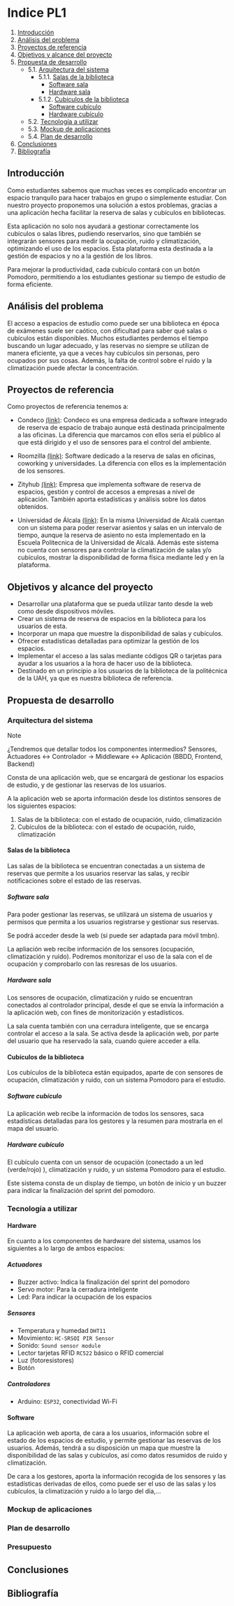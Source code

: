 # Indice PL1

1. [Introducción](#introducción)
2. [Análisis del problema](#análisis-del-problema)
3. [Proyectos de referencia](#proyectos-de-referencia)
4. [Objetivos y alcance del proyecto](#objetivos-y-alcance-del-proyecto)
5. [Propuesta de desarrollo](#propuesta-de-desarrollo)
   * 5.1. [Arquitectura del sistema](#arquitectura-del-sistema)
      * 5.1.1. [Salas de la biblioteca](#salas-de-la-biblioteca)
         * [Software sala](#software-sala)
         * [Hardware sala](#hardware-sala)
      * 5.1.2. [Cubículos de la biblioteca](#cubículos-de-la-biblioteca)
         * [Software cubículo](#software-cubículo)
         * [Hardware cubículo](#hardware-cubículo)
   * 5.2. [Tecnología a utilizar](#tecnología-a-utilizar)
   * 5.3. [Mockup de aplicaciones](#mockup-de-aplicaciones)
   * 5.4. [Plan de desarrollo](#plan-de-desarrollo)
6. [Conclusiones](#conclusiones)
7. [Bibliografía](#bibliografía)

## Introducción

   Como estudiantes sabemos que muchas veces es complicado encontrar un espacio
   tranquilo para hacer trabajos en grupo o simplemente estudiar.
   Con nuestro proyecto proponemos una solución a estos problemas, gracias a una
   aplicación hecha  facilitar la reserva de salas y cubículos en bibliotecas.

   Esta aplicación no solo nos ayudará a gestionar correctamente los cubículos o
   salas libres, pudiendo reservarlos, sino que también se integrarán sensores
   para medir la ocupación, ruido y climatización, optimizando el uso de los
   espacios.
   Esta plataforma esta destinada a la gestión de espacios y no a la gestión de
   los libros.

   Para mejorar la productividad, cada cubículo contará con un botón Pomodoro,
   permitiendo a los estudiantes gestionar su tiempo de estudio de forma eficiente.

## Análisis del problema

   El acceso a espacios de estudio como puede ser una biblioteca en época de
   exámenes suele ser caótico, con dificultad para saber qué salas o cubículos
   están disponibles.
   Muchos estudiantes perdemos el tiempo buscando un lugar adecuado, y las
   reservas no siempre se utilizan de manera eficiente, ya que a veces hay
   cubículos sin personas, pero ocupados por sus cosas. Además, la falta de
   control sobre el ruido y la climatización puede afectar la concentración.

## Proyectos de referencia

Como proyectos de referencia tenemos a:

* Condeco [(link)](https://www.condecosoftware.com/es/):
   Condeco es una empresa dedicada a software integrado de reserva de espacio
   de trabajo aunque está destinada principalmente a las oficinas.
   La diferencia que marcamos con ellos seria el público al que está dirigido y
   el uso de sensores para el control del ambiente.

* Roomzilla [(link)](https://www.softwareadvice.ie/software/262110/roomzilla):
   Software dedicado a  la reserva de salas en oficinas, coworking y universidades.
   La diferencia con ellos es la implementación de los sensores.

* Zityhub [(link)](https://zityhub.com/space-management):
   Empresa que implementa software de reserva de espacios, gestión y control de
   accesos a empresas a nivel de aplicación. También aporta estadísticas y análisis
   sobre los datos obtenidos.

* Universidad de Álcala  [(link)]( https://biblioteca.uah.es/conoce-la-biblioteca/servicios/reserva-de-puestos-de-lectura/):
  En la misma Universidad de Alcalá cuentan con un sistema para poder reservar
  asientos y salas en un intervalo de tiempo, aunque la reserva de asiento no esta
  implementado en la Escuela Politecnica de la Universidad de Alcalá.
  Además este sistema no cuenta con sensores para controlar la climatización de
  salas y/o cubículos, mostrar la disponibilidad de forma física mediante led y
  en la plataforma.

## Objetivos y alcance del proyecto

* Desarrollar una plataforma que se pueda utilizar tanto desde la web como desde
dispositivos móviles.
* Crear un sistema de reserva de espacios en la biblioteca para los usuarios de esta.
* Incorporar un mapa  que muestre la disponibilidad de salas y cubículos.
* Ofrecer estadísticas detalladas para optimizar la gestión de los espacios.
* Implementar el acceso a las salas mediante códigos QR o tarjetas para ayudar a
los usuarios a la hora de hacer uso de la biblioteca.
* Destinado en un principio a los usuarios de la biblioteca de la politécnica de
la UAH, ya que es nuestra biblioteca de referencia.

## Propuesta de desarrollo

### Arquitectura del sistema

> [!NOTE]
> ¿Tendremos que detallar todos los componentes intermedios?
> Sensores, Actuadores <-> Controlador -> Middleware <-> Aplicación
>(BBDD, Frontend, Backend)

Consta de una aplicación web, que se encargará de gestionar los espacios de
estudio, y de gestionar las reservas de los usuarios.

A la aplicación web se aporta información desde los distintos sensores de los
siguientes espacios:

1. Salas de la biblioteca: con el estado de ocupación, ruido, climatización
2. Cubículos de la biblioteca: con el estado de ocupación, ruido, climatización

#### Salas de la biblioteca

Las salas de la biblioteca se encuentran conectadas a un sistema de reservas
que permite a los usuarios reservar las salas, y recibir notificaciones sobre
el estado de las reservas.

##### Software sala

Para poder gestionar las reservas, se utilizará un sistema de usuarios y permisos
que permita a los usuarios registrarse y gestionar sus reservas.

Se podrá acceder desde la web (si puede ser adaptada para móvil tmbn).

La apliación web recibe información de los sensores (ocupación, climatización y
ruido). Podremos monitorizar el uso de la sala con el de ocupación y comprobarlo
con las resresas de los usuarios.

##### Hardware sala

Los sensores de ocupación, climatización y ruido se encuentran conectados al
controlador principal, desde el que se envía la información a la aplicación web,
con fines de monitorización y estadísticos.

La sala cuenta también con una cerradura inteligente, que se encarga controlar
el acceso a la sala. Se activa desde la aplicación web, por parte del usuario
que ha reservado la sala, cuando quiere acceder a ella.

#### Cubículos de la biblioteca

Los cubículos de la biblioteca están equipados, aparte de con sensores de
ocupación, climatización y ruido, con un sistema Pomodoro para el estudio.

##### Software cubículo

La aplicación web recibe la información de todos los sensores, saca estadísticas
detalladas para los gestores y la resumen para mostrarla en el mapa del usuario.

##### Hardware cubículo

El cubículo cuenta con un sensor de ocupación (conectado a un led (verde/rojo) ),
climatización y ruido, y un sistema Pomodoro para el estudio.

Este sistema consta de un display de tiempo, un botón de inicio y un buzzer
para indicar la finalización del sprint del pomodoro.

### Tecnología a utilizar

#### Hardware

En cuanto a los componentes de hardware del sistema, usamos los siguientes a lo
largo de ambos espacios:

##### Actuadores

* Buzzer activo: Indica la finalización del sprint del pomodoro
* Servo motor: Para la cerradura inteligente
* Led: Para indicar la ocupación de los espacios

##### Sensores

* Temperatura y humedad `DHT11`
* Movimiento: `HC-SRSOI PIR Sensor`
* Sonido: `Sound sensor module`
* Lector tarjetas RFID `RC522`  básico o RFID comercial
* Luz (fotoresistores)
* Botón

##### Controladores

* Arduino: `ESP32`, conectividad Wi-Fi

#### Software

La aplicación web aporta, de cara a los usuarios, información sobre el estado de
los espacios de estudio, y permite gestionar las reservas de los usuarios.
Además, tendrá a su disposición un mapa que muestre la disponibilidad de las
salas y cubículos, así como datos resumidos de ruido y climatización.

De cara a los gestores, aporta la información recogida de los sensores y las
estadísticas derivadas de ellos, como puede ser el uso de las salas y los cubículos,
la climatización y ruido a lo largo del día,...

### Mockup de aplicaciones

### Plan de desarrollo

### Presupuesto

## Conclusiones

## Bibliografía
